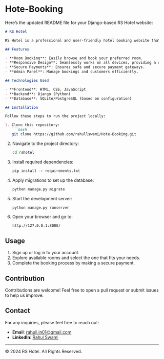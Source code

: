 # Hote-Booking

Here’s the updated README file for your Django-based RS Hotel website:  

```markdown
# RS Hotel  

RS Hotel is a professional and user-friendly hotel booking website that allows users to book their stay conveniently and securely.  

## Features  

- **Room Booking**: Easily browse and book your preferred room.  
- **Responsive Design**: Seamlessly works on all devices, providing a smooth experience.  
- **Secure Payments**: Ensures safe and secure payment gateways.  
- **Admin Panel**: Manage bookings and customers efficiently.  

## Technologies Used  

- **Frontend**: HTML, CSS, JavaScript  
- **Backend**: Django (Python)  
- **Database**: SQLite/PostgreSQL (based on configuration)  

## Installation  

Follow these steps to run the project locally:  

1. Clone this repository:  
   ```bash  
   git clone https://github.com/rahullswami/Hote-Booking.git 
   ```  

2. Navigate to the project directory:  
   ```bash  
   cd rshotel  
   ```  

3. Install required dependencies:  
   ```bash  
   pip install -r requirements.txt  
   ```  

4. Apply migrations to set up the database:  
   ```bash  
   python manage.py migrate  
   ```  

5. Start the development server:  
   ```bash  
   python manage.py runserver  
   ```  

6. Open your browser and go to:  
   ```
   http://127.0.0.1:8000/  
   ```  

## Usage  

1. Sign up or log in to your account.  
2. Explore available rooms and select the one that fits your needs.  
3. Complete the booking process by making a secure payment.  

## Contribution  

Contributions are welcome! Feel free to open a pull request or submit issues to help us improve.  

## Contact  

For any inquiries, please feel free to reach out:  
- **Email**: [rahull.in01@gmail.com](mailto:rahull.in01@gmail.com)  
- **LinkedIn**: [Rahul Swami](https://www.linkedin.com/in/rahul-swami-aa4218300/)  

---

© 2024 RS Hotel. All Rights Reserved.  
```

